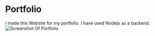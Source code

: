 # Portfolio
I made this Website for my portfolio. I have used Nodejs as a backend.
![Screenshot Of Portfolio](https://i.imgur.com/7dqrMc5.png)
